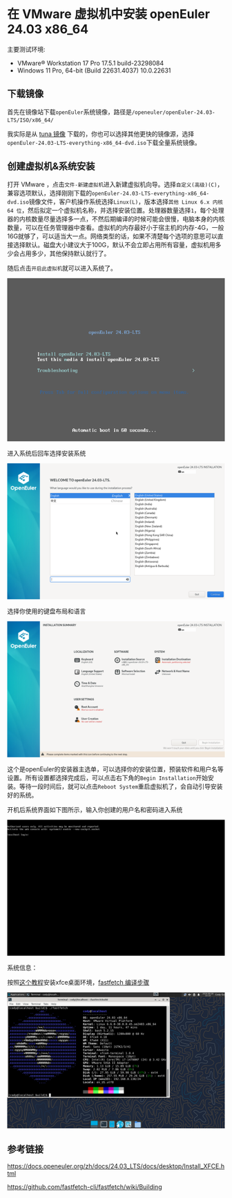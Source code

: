# 在 VMware 虚拟机中安装 openEuler 24.03 x86_64

主要测试环境:
 - VMware® Workstation 17 Pro 17.5.1 build-23298084
 - Windows 11 Pro, 64-bit (Build 22631.4037) 10.0.22631

## 下载镜像

首先在镜像站下载`openEuler`系统镜像，路径是`/openeuler/openEuler-24.03-LTS/ISO/x86_64/`

我实际是从 [tuna 镜像](https://mirror.tuna.tsinghua.edu.cn/openeuler/openEuler-24.03-LTS/ISO/x86_64/) 下载的，你也可以选择其他更快的镜像源，选择`openEuler-24.03-LTS-everything-x86_64-dvd.iso`下载全量系统镜像。

## 创建虚拟机&系统安装

打开 VMware ，点击`文件-新建虚拟机`进入新建虚拟机向导。选择`自定义(高级)(C)`，兼容选项默认，选择刚刚下载的`openEuler-24.03-LTS-everything-x86_64-dvd.iso`镜像文件，客户机操作系统选择`Linux(L)`，版本选择`其他 Linux 6.x 内核 64 位`，然后拟定一个虚拟机名称，并选择安装位置。处理器数量选择`1`，每个处理器的内核数量尽量选择多一点，不然后期编译的时候可能会很慢，电脑本身的内核数量，可以在任务管理器中查看。虚拟机的内存最好小于宿主机的内存-4G，一般16G就够了，可以适当大一点。网络类型的话，如果不清楚每个选项的意思可以直接选择默认。磁盘大小建议大于100G，默认不会立即占用所有容量，虚拟机用多少会占用多少，其他保持默认就行了。

随后点击`开启此虚拟机`就可以进入系统了。

![alt text](images/1-1-oe-startup.png)

进入系统后回车选择安装系统

![alt text](images/1-1-oe-choose-lang.png)

选择你使用的键盘布局和语言

![alt text](images/1-1-oe-installation-summary.png)

这个是openEuler的安装器主选单，可以选择你的安装位置，预装软件和用户名等设置。所有设置都选择完成后，可以点击右下角的`Begin Installation`开始安装。等待一段时间后，就可以点击`Reboot System`重启虚拟机了，会自动引导安装好的系统。

开机后系统界面如下图所示，输入你创建的用户名和密码进入系统

![alt text](images/1-1-oe-login.png)

系统信息：

按照[这个教程](https://docs.openeuler.org/zh/docs/24.03_LTS/docs/desktop/Install_XFCE.html)安装xfce桌面环境，[fastfetch 编译步骤](https://github.com/fastfetch-cli/fastfetch/wiki/Building)

![alt text](images/1-1-fastfetch.png)

## 参考链接

https://docs.openeuler.org/zh/docs/24.03_LTS/docs/desktop/Install_XFCE.html

https://github.com/fastfetch-cli/fastfetch/wiki/Building